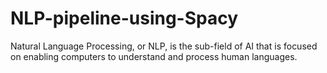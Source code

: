 # NLP-pipeline-using-Spacy
Natural Language Processing, or NLP, is the sub-field of AI that is focused on enabling computers to understand and process human languages.
